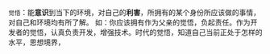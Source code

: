 `觉悟`：能**意识**到当下的环境，对自己的**利害**，所拥有的某个身份所应该做的事情，对自己和环境均有所了解。
	如：你应该拥有作为父亲的觉悟，负起责任。作为开发者的觉悟，认真负责开发，增强技术。时代的觉悟，知道自己当前正处于怎样的水平，思想境界，